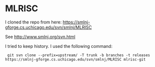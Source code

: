 # MLRISC

I cloned the repo from here:
https://smlnj-gforge.cs.uchicago.edu/svn/smlnj/MLRISC

See http://www.smlnj.org/svn.html

I tried to keep history. I used the following command:
```
 git svn clone --prefix=upstream/ -T trunk -b branches -t releases https://smlnj-gforge.cs.uchicago.edu/svn/smlnj/MLRISC mlrisc-git
```
